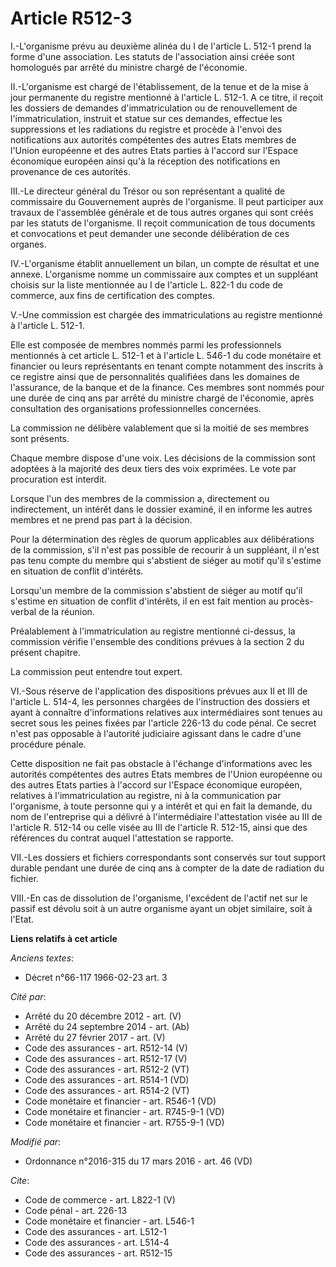 # Article R512-3

I.-L'organisme prévu au deuxième alinéa du I de l'article L. 512-1 prend la forme d'une association. Les statuts de
l'association ainsi créée sont homologués par arrêté du ministre chargé de l'économie. 

II.-L'organisme est chargé de l'établissement, de la tenue et de la mise à jour permanente du registre mentionné à l'article
L. 512-1. A ce titre, il reçoit les dossiers de demandes d'immatriculation ou de renouvellement de l'immatriculation,
instruit et statue sur ces demandes, effectue les suppressions et les radiations du registre et procède à l'envoi des
notifications aux autorités compétentes des autres Etats membres de l'Union européenne et des autres Etats parties à l'accord
sur l'Espace économique européen ainsi qu'à la réception des notifications en provenance de ces autorités. 

III.-Le directeur général du Trésor ou son représentant a qualité de commissaire du Gouvernement auprès de l'organisme. Il
peut participer aux travaux de l'assemblée générale et de tous autres organes qui sont créés par les statuts de l'organisme.
Il reçoit communication de tous documents et convocations et peut demander une seconde délibération de ces organes. 

IV.-L'organisme établit annuellement un bilan, un compte de résultat et une annexe. L'organisme nomme un commissaire aux
comptes et un suppléant choisis sur la liste mentionnée au I de l'article L. 822-1 du code de commerce, aux fins de
certification des comptes. 

V.-Une commission est chargée des immatriculations au registre mentionné à l'article L. 512-1. 

Elle est composée de membres nommés parmi les professionnels mentionnés à cet article L. 512-1 et à l'article L. 546-1 du
code monétaire et financier ou leurs représentants en tenant compte notamment des inscrits à ce registre ainsi que de
personnalités qualifiées dans les domaines de l'assurance, de la banque et de la finance. Ces membres sont nommés pour une
durée de cinq ans par arrêté du ministre chargé de l'économie, après consultation des organisations professionnelles
concernées. 

La commission ne délibère valablement que si la moitié de ses membres sont présents. 

Chaque membre dispose d'une voix. Les décisions de la commission sont adoptées à la majorité des deux tiers des voix
exprimées. Le vote par procuration est interdit. 

Lorsque l'un des membres de la commission a, directement ou indirectement, un intérêt dans le dossier examiné, il en informe
les autres membres et ne prend pas part à la décision. 

Pour la détermination des règles de quorum applicables aux délibérations de la commission, s'il n'est pas possible de
recourir à un suppléant, il n'est pas tenu compte du membre qui s'abstient de siéger au motif qu'il s'estime en situation de
conflit d'intérêts. 

Lorsqu'un membre de la commission s'abstient de siéger au motif qu'il s'estime en situation de conflit d'intérêts, il en est
fait mention au procès-verbal de la réunion. 

Préalablement à l'immatriculation au registre mentionné ci-dessus, la commission vérifie l'ensemble des conditions prévues à
la section 2 du présent chapitre. 

La commission peut entendre tout expert. 

VI.-Sous réserve de l'application des dispositions prévues aux II et III de l'article L. 514-4, les personnes chargées de
l'instruction des dossiers et ayant à connaître d'informations relatives aux intermédiaires sont tenues au secret sous les
peines fixées par l'article 226-13 du code pénal. Ce secret n'est pas opposable à l'autorité judiciaire agissant dans le
cadre d'une procédure pénale. 

Cette disposition ne fait pas obstacle à l'échange d'informations avec les autorités compétentes des autres Etats membres de
l'Union européenne ou des autres Etats parties à l'accord sur l'Espace économique européen, relatives à l'immatriculation au
registre, ni à la communication par l'organisme, à toute personne qui y a intérêt et qui en fait la demande, du nom de
l'entreprise qui a délivré à l'intermédiaire l'attestation visée au III de l'article R. 512-14 ou celle visée au III de
l'article R. 512-15, ainsi que des références du contrat auquel l'attestation se rapporte. 

VII.-Les dossiers et fichiers correspondants sont conservés sur tout support durable pendant une durée de cinq ans à compter
de la date de radiation du fichier. 

VIII.-En cas de dissolution de l'organisme, l'excédent de l'actif net sur le passif est dévolu soit à un autre organisme
ayant un objet similaire, soit à l'Etat.

**Liens relatifs à cet article**

_Anciens textes_:

  - Décret n°66-117 1966-02-23 art. 3

_Cité par_:

  - Arrêté du 20 décembre 2012 - art. (V)
  - Arrêté du 24 septembre 2014 - art. (Ab)
  - Arrêté du 27 février 2017 - art. (V)
  - Code des assurances - art. R512-14 (V)
  - Code des assurances - art. R512-17 (V)
  - Code des assurances - art. R512-2 (VT)
  - Code des assurances - art. R514-1 (VD)
  - Code des assurances - art. R514-2 (VT)
  - Code monétaire et financier - art. R546-1 (VD)
  - Code monétaire et financier - art. R745-9-1 (VD)
  - Code monétaire et financier - art. R755-9-1 (VD)

_Modifié par_:

  - Ordonnance n°2016-315 du 17 mars 2016 - art. 46 (VD)

_Cite_:

  - Code de commerce - art. L822-1 (V)
  - Code pénal - art. 226-13
  - Code monétaire et financier - art. L546-1
  - Code des assurances - art. L512-1
  - Code des assurances - art. L514-4
  - Code des assurances - art. R512-15
